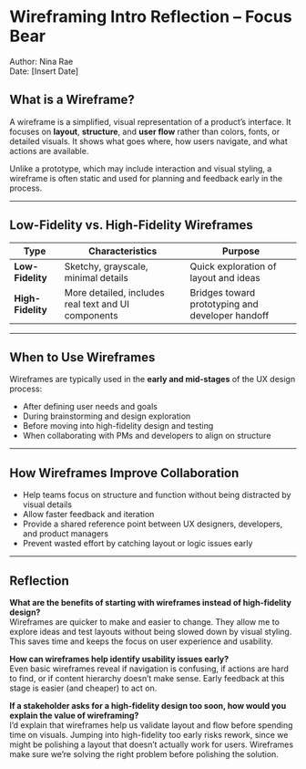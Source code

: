 # Wireframing Intro Reflection – Focus Bear

Author: Nina Rae  
Date: [Insert Date]

## What is a Wireframe?

A wireframe is a simplified, visual representation of a product’s interface. It focuses on **layout**, **structure**, and **user flow** rather than colors, fonts, or detailed visuals. It shows what goes where, how users navigate, and what actions are available.

Unlike a prototype, which may include interaction and visual styling, a wireframe is often static and used for planning and feedback early in the process.

---

## Low-Fidelity vs. High-Fidelity Wireframes

| Type | Characteristics | Purpose |
|------|------------------|---------|
| **Low-Fidelity** | Sketchy, grayscale, minimal details | Quick exploration of layout and ideas |
| **High-Fidelity** | More detailed, includes real text and UI components | Bridges toward prototyping and developer handoff |

---

## When to Use Wireframes

Wireframes are typically used in the **early and mid-stages** of the UX design process:
- After defining user needs and goals
- During brainstorming and design exploration
- Before moving into high-fidelity design and testing
- When collaborating with PMs and developers to align on structure

---

## How Wireframes Improve Collaboration

- Help teams focus on structure and function without being distracted by visual details
- Allow faster feedback and iteration
- Provide a shared reference point between UX designers, developers, and product managers
- Prevent wasted effort by catching layout or logic issues early

---

## Reflection

**What are the benefits of starting with wireframes instead of high-fidelity design?**  
Wireframes are quicker to make and easier to change. They allow me to explore ideas and test layouts without being slowed down by visual styling. This saves time and keeps the focus on user experience and usability.

**How can wireframes help identify usability issues early?**  
Even basic wireframes reveal if navigation is confusing, if actions are hard to find, or if content hierarchy doesn’t make sense. Early feedback at this stage is easier (and cheaper) to act on.

**If a stakeholder asks for a high-fidelity design too soon, how would you explain the value of wireframing?**  
I’d explain that wireframes help us validate layout and flow before spending time on visuals. Jumping into high-fidelity too early risks rework, since we might be polishing a layout that doesn’t actually work for users. Wireframes make sure we’re solving the right problem before polishing the solution.

